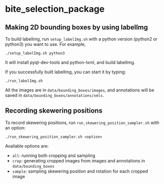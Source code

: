# bite_selection_package

## Making 2D bounding boxes by using labelImg
To build labelImg, run `setup_labelImg.sh` with a python version (python2 or python3) you want to use. For example,
```
./setup_labelImg.sh python3
```
It will install pyqt-dev-tools and python-lxml, and build labelImg.

If you successfully built labelImg, you can start it by typing:
```
./run_labelImg.sh
```

All the images are in `data/bounding_boxes/images`, and annotations will be saved in `data/bounding_boxes/annotations/xmls`.

## Recording skewering positions
To record skewering positions, run `run_skewering_position_sampler.sh` with an option:
```
./run_skewering_position_sampler.sh <option>
```
Available options are:
- `all`: running both cropping and sampling
- `crop`: generating cropped images from images and annotations in `data/bounding_boxes`
- `sample`: sampling skewering position and rotation for each cropped image

